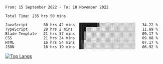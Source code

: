 <!--START_SECTION:waka-->

```text
From: 15 September 2022 - To: 18 November 2022

Total Time: 235 hrs 50 mins

JavaScript       80 hrs 42 mins  ████████▓░░░░░░░░░░░░░░░░   34.22 %
TypeScript       28 hrs 2 mins   ███░░░░░░░░░░░░░░░░░░░░░░   11.89 %
Blade Template   21 hrs 37 mins  ██▒░░░░░░░░░░░░░░░░░░░░░░   09.17 %
CSS              21 hrs 24 mins  ██▒░░░░░░░░░░░░░░░░░░░░░░   09.08 %
HTML             16 hrs 54 mins  █▓░░░░░░░░░░░░░░░░░░░░░░░   07.17 %
JSON             16 hrs 19 mins  █▓░░░░░░░░░░░░░░░░░░░░░░░   06.92 %
```

<!--END_SECTION:waka-->

[![Top Langs](https://github-readme-stats.vercel.app/api/top-langs/?username=mikhael7&layout=compact&theme=rose_pine)](https://github.com/anuraghazra/github-readme-stats)

<!--
**mikhael7/mikhael7** is a ✨ _special_ ✨ repository because its `README.md` (this file) appears on your GitHub profile.

Here are some ideas to get you started:

- 🔭 I’m currently working on ...
- 🌱 I’m currently learning ...
- 👯 I’m looking to collaborate on ...
- 🤔 I’m looking for help with ...
- 💬 Ask me about ...
- 📫 How to reach me: ...
- 😄 Pronouns: ...
- ⚡ Fun fact: ...
-->


